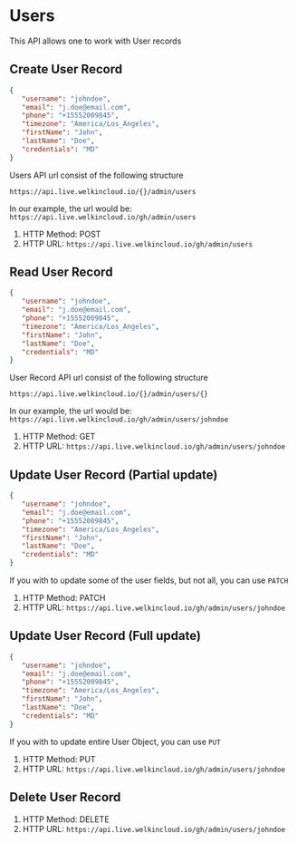 # Users

This API allows one to work with User records

## Create User Record

```json     
{
   "username": "johndoe",
   "email": "j.doe@email.com",
   "phone": "+15552009845",
   "timezone": "America/Los_Angeles",
   "firstName": "John",
   "lastName": "Doe",
   "credentials": "MD"
}
```

Users API url consist of the following structure

`https://api.live.welkincloud.io/{}/admin/users`

In our example, the url would be:
`https://api.live.welkincloud.io/gh/admin/users`




1. HTTP Method: POST
2. HTTP URL: `https://api.live.welkincloud.io/gh/admin/users`


## Read User Record

```json     
{
   "username": "johndoe",
   "email": "j.doe@email.com",
   "phone": "+15552009845",
   "timezone": "America/Los_Angeles",
   "firstName": "John",
   "lastName": "Doe",
   "credentials": "MD"
}
```

User Record API url consist of the following structure

`https://api.live.welkincloud.io/{}/admin/users/{}`

In our example, the url would be:
`https://api.live.welkincloud.io/gh/admin/users/johndoe`

1. HTTP Method: GET
2. HTTP URL: `https://api.live.welkincloud.io/gh/admin/users/johndoe`

## Update User Record (Partial update)

```json     
{
   "username": "johndoe",
   "email": "j.doe@email.com",
   "phone": "+15552009845",
   "timezone": "America/Los_Angeles",
   "firstName": "John",
   "lastName": "Doe",
   "credentials": "MD"
}
```

If you with to update some of the user fields, but not all, you can use `PATCH`

1. HTTP Method: PATCH
2. HTTP URL: `https://api.live.welkincloud.io/gh/admin/users/johndoe`


## Update User Record (Full update)

```json     
{
   "username": "johndoe",
   "email": "j.doe@email.com",
   "phone": "+15552009845",
   "timezone": "America/Los_Angeles",
   "firstName": "John",
   "lastName": "Doe",
   "credentials": "MD"
}
```

If you with to update entire User Object, you can use `PUT`

1. HTTP Method: PUT
2. HTTP URL: `https://api.live.welkincloud.io/gh/admin/users/johndoe`


## Delete User Record

1. HTTP Method: DELETE
2. HTTP URL: `https://api.live.welkincloud.io/gh/admin/users/johndoe` 
